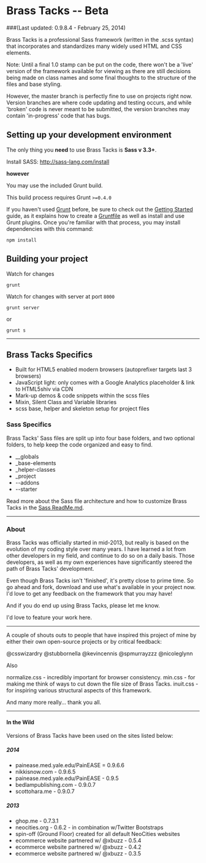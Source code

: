 # Brass Tacks -- Beta
###(Last updated: 0.9.8.4 - February 25, 2014)

Brass Tacks is a professional Sass framework (written in the .scss syntax) that incorporates and standardizes many widely used HTML and CSS elements.

Note: Until a final 1.0 stamp can be put on the code, there won't be a 'live' version of the framework available for viewing as there are still decisions being made on class names and some final thoughts to the structure of the files and base styling.

However, the master branch is perfectly fine to use on projects right now. Version branches are where code updating and testing occurs, and while 'broken' code is never meant to be submitted, the version branches may contain 'in-progress' code that has bugs.



## Setting up your development environment

The only thing you <b>need</b> to use Brass Tacks is <b>Sass v 3.3+</b>.

Install SASS: http://sass-lang.com/install

__however__

You may use the included Grunt build.

This build process requires Grunt `>=0.4.0`

If you haven't used [Grunt](http://gruntjs.com/) before, be sure to check out the [Getting Started](http://gruntjs.com/getting-started) guide, as it explains how to create a [Gruntfile](http://gruntjs.com/sample-gruntfile) as well as install and use Grunt plugins. Once you're familiar with that process, you may install dependencies with this command:

```shell
npm install
```


## Building your project

Watch for changes

```shell
grunt
```

Watch for changes with server at port `8000`

```shell
grunt server
```

or

```shell
grunt s
```

<hr />


## Brass Tacks Specifics

* Built for HTML5 enabled modern browsers (autoprefixer targets last 3 browsers)
* JavaScript light: only comes with a Google Analytics placeholder & link to HTML5shiv via CDN
* Mark-up demos & code snippets within the scss files
* Mixin, Silent Class and Variable libraries
* scss base, helper and skeleton setup for project files


### Sass Specifics

Brass Tacks' Sass files are split up into four base folders, and two optional folders, to help keep the code organized and easy to find.

* __globals
* _base-elements
* _helper-classes
* _project
* --addons
* --starter

Read more about the Sass file architecture and how to customize Brass Tacks in the <a href="https://github.com/scottaohara/Brass-Tacks/blob/master/_develop/sass/README.md">Sass ReadMe.md</a>.


<hr />


### About

Brass Tacks was officially started in mid-2013, but really is based on the evolution of my coding style over many years. I have learned a lot from other developers in my field, and continue to do so on a daily basis. Those developers, as well as my own experiences have significantly steered the path of Brass Tacks' development.

Even though Brass Tacks isn't 'finished', it's pretty close to prime time. So go ahead and fork, download and use what's available in your project now. I'd love to get any feedback on the framework that you may have!

And if you do end up using Brass Tacks, please let me know.

I'd love to feature your work here.

<hr />

A couple of shouts outs to people that have inspired this project of mine by either their own open-source projects or by critical feedback:

@csswizardry
@stubbornella
@kevincennis
@spmurrayzzz
@nicoleglynn

Also

normalize.css - incredibly important for browser consistency.
min.css - for making me think of ways to cut down the file size of Brass Tacks.
inuit.css - for inspiring various structural aspects of this framework.

And many more really... thank you all.


<hr  />


#### In the Wild

Versions of Brass Tacks have been used on the sites listed below:

##### 2014
* painease.med.yale.edu/PainEASE = 0.9.6.6
* nikkisnow.com - 0.9.6.5
* painease.med.yale.edu/PainEASE - 0.9.5
* bedlampublishing.com - 0.9.0.7
* scottohara.me - 0.9.0.7

##### 2013
* ghop.me - 0.7.3.1
* neocities.org - 0.6.2 - in combination w/Twitter Bootstraps
* spin-off (Ground Floor) created for all default NeoCities websites
* ecommerce website partnered w/ @xbuzz - 0.5.4
* ecommerce website partnered w/ @xbuzz - 0.4.2
* ecommerce website partnered w/ @xbuzz - 0.3.5
